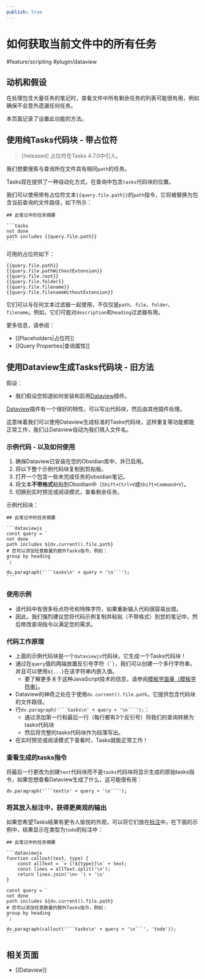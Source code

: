 ```yaml
---
publish: true
---
```


# 如何获取当前文件中的所有任务

<span class="related-pages">#feature/scripting #plugin/dataview</span>

## 动机和假设

在处理包含大量任务的笔记时，查看文件中所有剩余任务的列表可能很有用，例如确保不会意外遗漏任何任务。

本页面记录了设置此功能的方法。

## 使用纯Tasks代码块 - 带占位符

> [!released]
> 占位符在Tasks 4.7.0中引入。

我们想要搜索与查询所在文件具有相同`path`的任务。

Tasks现在提供了一种自动化方式，在查询中包含`tasks`代码块的位置。

我们可以使用带有占位符文本`{{query.file.path}}`的`path`指令，它将被替换为包含当前查询的文件路径，如下所示：

    ## 此笔记中的任务摘要

    ```tasks
    not done
    path includes {{query.file.path}}
    ```

可用的占位符如下：

```text
{{query.file.path}}
{{query.file.pathWithoutExtension}}
{{query.file.root}}
{{query.file.folder}}
{{query.file.filename}}
{{query.file.filenameWithoutExtension}}
```

它们可以与任何文本过滤器一起使用，不仅仅是`path`、`file`、`folder`、`filename`。例如，它们可能对`description`和`heading`过滤器有用。

更多信息，请参阅：

- [[Placeholders|占位符]]
- [[Query Properties|查询属性]]

## 使用Dataview生成Tasks代码块 - 旧方法

<!-- Move this to a separate note - but retain the original heading - and link to it from here... -->

假设：

- 我们假设您知道如何安装和启用[Dataview](https://github.com/blacksmithgu/obsidian-dataview)插件。

[Dataview](https://github.com/blacksmithgu/obsidian-dataview)插件有一个很好的特性，可以写出代码块，然后由其他插件处理。

这意味着我们可以使用Dataview生成标准的Tasks代码块，这样重复等功能都能正常工作，我们让Dataview自动为我们填入文件名。

### 示例代码 - 以及如何使用

1. 确保Dataview已安装在您的Obsidian库中，并已启用。
1. 将以下整个示例代码块复制到剪贴板。
1. 打开一个包含一些未完成任务的obsidian笔记。
1. 将文本**不带格式**粘贴到Obsidian中（`Shift+Ctrl+V`或`Shift+Command+V`）。
1. 切换到实时预览或阅读模式，查看剩余任务。

示例代码块：

    ## 此笔记中的任务摘要

    ```dataviewjs
    const query = `
    not done
    path includes ${dv.current().file.path}
    # 您可以添加任意数量的额外Tasks指令，例如：
    group by heading
    `;

    dv.paragraph('```tasks\n' + query + '\n```');
    ```

### 使用示例

- 该代码中有很多标点符号和特殊字符，如果重新输入代码很容易出错。
- 因此，我们强烈建议您将代码示例复制并粘贴（不带格式）到您的笔记中，然后修改查询指令以满足您的需求。

### 代码工作原理

- 上面的示例代码块是一个`dataviewjs`代码块，它生成一个Tasks代码块！
- 通过在`query`值的两端放置反引号字符（``` ` ```），我们可以创建一个多行字符串，并且可以使用`${...}`在该字符串内嵌入值。
  - 要了解更多关于这种JavaScript技术的信息，请参阅[模板字面量（模板字符串）](https://developer.mozilla.org/en-US/docs/Web/JavaScript/Reference/Template_literals)。
- Dataview的神奇之处在于使用`dv.current().file.path`，它提供包含代码块的文件路径。
- 行`dv.paragraph('```tasks\n' + query + '\n```');`：
  - 通过添加第一行和最后一行（每行都有3个反引号）将我们的查询转换为tasks代码块
  - 然后将完整的tasks代码块作为段落写出。
- 在实时预览或阅读模式下查看时，Tasks就能正常工作！

### 查看生成的tasks指令

将最后一行更改为创建`text`代码块而不是`tasks`代码块将显示生成的原始tasks指令，如果您想查看Dataview生成了什么，这可能很有用：

    dv.paragraph('```text\n' + query + '\n```');

### 将其放入标注中，获得更美观的输出

如果您希望Tasks结果有更令人愉悦的外观，可以将它们放在[标注](https://help.obsidian.md/How+to/Use+callouts)中。在下面的示例中，结果显示在类型为`todo`的标注中：

    ## 此笔记中的任务摘要

    ```dataviewjs
    function callout(text, type) {
        const allText = `> [!${type}]\n` + text;
        const lines = allText.split('\n');
        return lines.join('\n> ') + '\n'
    }

    const query = `
    not done
    path includes ${dv.current().file.path}
    # 您可以添加任意数量的额外Tasks指令，例如：
    group by heading
    `;

    dv.paragraph(callout('```tasks\n' + query + '\n```', 'todo'));
    ```

## 相关页面

- [[Dataview]]
